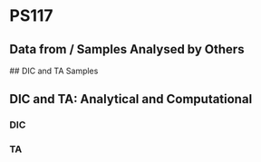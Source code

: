 # PS117 

## Data from / Samples Analysed by Others


## DIC and TA Samples 


## DIC and TA: Analytical and Computational

### DIC 

### TA 



